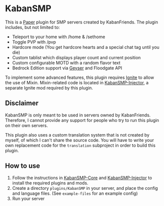 # KabanSMP
This is a [Paper](https://papermc.io/software/paper) plugin for SMP servers created by KabanFriends. The plugin includes, but not limited to:

- Teleport to your home with /home & /sethome
- Toggle PVP with /pvp
- Hardcore mode (You get hardcore hearts and a special chat tag until you die)
- Custom tablist which displays player count and current position
- Custom configurable MOTD with a random flavor text
- Bedrock Edition support via [Geyser](https://geysermc.org/) and Floodgate API

To implement some advanced features, this plugin requires [Ignite](https://github.com/vectrix-space/ignite) to allow the use of Mixin.
Mixin-related code is located in [KabanSMP-Injector](injector/README.md), a separate Ignite mod required by this plugin. 

## Disclaimer
KabanSMP is only meant to be used in servers owned by KabanFriends. Therefore, I cannot provide any support for people who
try to run this plugin on their own servers.

This plugin also uses a custom translation system that is not created by myself, of which I can't share the source code.
You will have to write your own replacement code for the `translation` subproject in order to build this plugin.

## How to use
1. Follow the instructions in [KabanSMP-Core](core/README.md) and [KabanSMP-Injector](injector/README.md) to install the
    required plugins and mods.
2. Create a directory `plugins/KabanSMP` in your server, and place the config and language files. (See `example-files` for an example config)
3. Run your server

